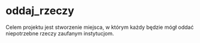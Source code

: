 # oddaj_rzeczy
Celem projektu jest stworzenie miejsca, w którym każdy będzie mógł oddać niepotrzebne rzeczy zaufanym instytucjom.
